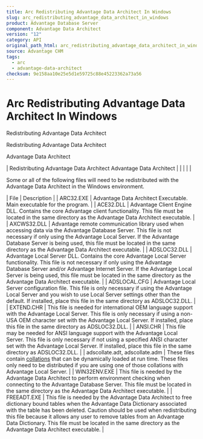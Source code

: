 ```yaml
---
title: Arc Redistributing Advantage Data Architect In Windows
slug: arc_redistributing_advantage_data_architect_in_windows
product: Advantage Database Server
component: Advantage Data Architect
version: "12"
category: API
original_path_html: arc_redistributing_advantage_data_architect_in_windows.htm
source: Advantage CHM
tags:
  - arc
  - advantage-data-architect
checksum: 9e158aa10e25e5d1e59725c88e45223362a73a56
---
```


# Arc Redistributing Advantage Data Architect In Windows

Redistributing Advantage Data Architect

Redistributing Advantage Data Architect

Advantage Data Architect

| Redistributing Advantage Data Architect  Advantage Data Architect |  |  |  |  |

Some or all of the following files will need to be redistributed with the Advantage Data Architect in the Windows environment.

| File | Description |
| ARC32.EXE | Advantage Data Architect Executable. Main executable for the program. |
| ACE32.DLL | Advantage Client Engine DLL. Contains the core Advantage client functionality. This file must be located in the same directory as the Advantage Data Architect executable. |
| AXCWS32.DLL | Advantage remote communication library used when accessing data via the Advantage Database Server. This file is not necessary if only using the Advantage Local Server. If the Advantage Database Server is being used, this file must be located in the same directory as the Advantage Data Architect executable. |
| ADSLOC32.DLL | Advantage Local Server DLL. Contains the core Advantage Local Server functionality. This file is not necessary if only using the Advantage Database Server and/or Advantage Internet Server. If the Advantage Local Server is being used, this file must be located in the same directory as the Advantage Data Architect executable. |
| ADSLOCAL.CFG | Advantage Local Server configuration file. This file is only necessary if using the Advantage Local Server and you wish to use Local Server settings other than the default. If installed, place this file in the same directory as ADSLOC32.DLL. |
| EXTEND.CHR | This file is needed for international OEM language support with the Advantage Local Server. This file is only necessary if using a non-USA OEM character set with the Advantage Local Server. If installed, place this file in the same directory as ADSLOC32.DLL. |
| ANSI.CHR | This file may be needed for ANSI language support with the Advantage Local Server. This file is only necessary if not using a specified ANSI character set with the Advantage Local Server. If installed, place this file in the same directory as ADSLOC32.DLL. |
| adscollate.adt, adscollate.adm | These files contain [collations](master_collation_support.md) that can be dynamically loaded at run time. These files only need to be distributed if you are using one of those collations with Advantage Local Server. |
| WIN32ENV.EXE | This file is needed by the Advantage Data Architect to perform environment checking when connecting to the Advantage Database Server. This file must be located in the same directory as the Advantage Data Architect executable. |
| FREEADT.EXE | This file is needed by the Advantage Data Architect to free dictionary bound tables when the Advantage Data Dictionary associated with the table has been deleted. Caution should be used when redistributing this file because it allows any user to remove tables from an Advantage Data Dictionary. This file must be located in the same directory as the Advantage Data Architect executable. |
